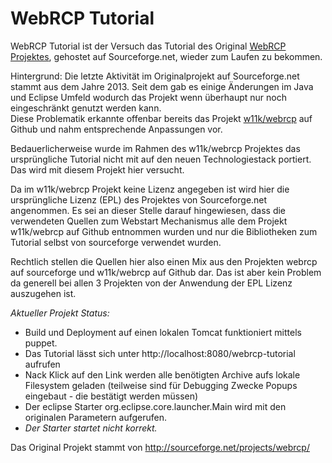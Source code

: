 # WebRCP Tutorial

WebRCP Tutorial ist der Versuch das  Tutorial des Original [WebRCP Projektes](http://sourceforge.net/projects/webrcp/), gehostet auf Sourceforge.net, wieder zum Laufen zu bekommen.

Hintergrund: 
Die letzte Aktivität im Originalprojekt auf Sourceforge.net  stammt aus dem Jahre 2013. Seit dem gab es einige Änderungen im Java und Eclipse Umfeld wodurch das 
Projekt wenn überhaupt nur noch eingeschränkt genutzt werden kann.  
Diese Problematik erkannte offenbar bereits das Projekt [w11k/webrcp](https://github.com/w11k/webrcp) auf Github und nahm entsprechende Anpassungen vor. 

Bedauerlicherweise wurde im Rahmen des w11k/webrcp Projektes das ursprüngliche Tutorial nicht mit auf den neuen Technologiestack portiert. 
Das wird mit diesem Projekt hier versucht. 

Da im w11k/webrcp Projekt keine Lizenz angegeben ist wird hier die ursprüngliche Lizenz (EPL) des Projektes von Sourceforge.net angenommen. 
Es sei an dieser Stelle darauf hingewiesen, dass die verwendeten Quellen zum Webstart Mechanismus  alle dem Projekt w11k/webrcp auf Github 
entnommen wurden und nur die Bibliotheken zum Tutorial selbst von sourceforge verwendet wurden. 

Rechtlich stellen die Quellen hier also einen Mix aus den Projekten webrcp auf sourceforge und w11k/webrcp auf  Github dar. Das ist aber kein Problem
da generell bei allen 3 Projekten von der Anwendung der EPL Lizenz auszugehen ist. 

*Aktueller Projekt Status:*
* Build und Deployment auf einen lokalen Tomcat funktioniert mittels puppet.
* Das Tutorial lässt sich unter http://localhost:8080/webrcp-tutorial aufrufen
* Nack Klick auf den Link werden alle benötigten Archive aufs lokale Filesystem geladen (teilweise sind für Debugging Zwecke Popups eingebaut - die bestätigt werden müssen)
* Der eclipse Starter org.eclipse.core.launcher.Main wird mit den originalen Parametern aufgerufen.
* *Der Starter startet nicht korrekt.*

Das Original Projekt stammt von  http://sourceforge.net/projects/webrcp/

